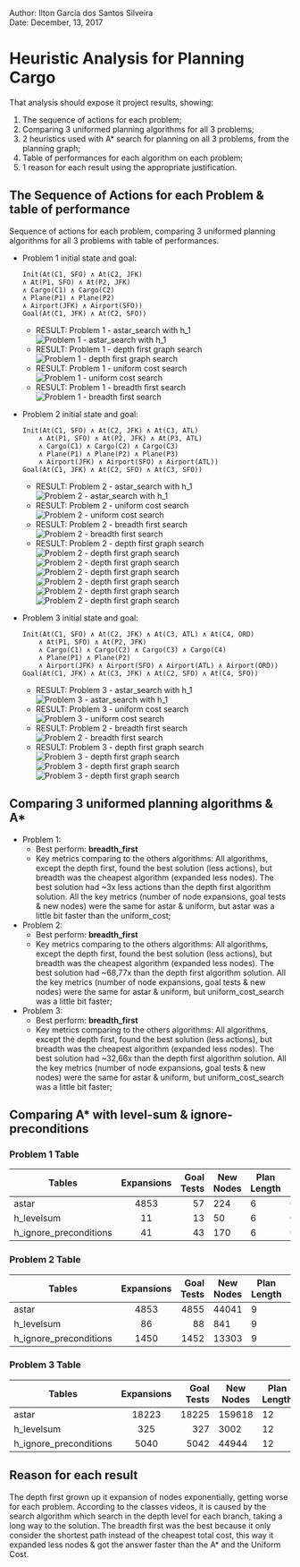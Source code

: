 Author: Ilton Garcia dos Santos Silveira
<br>
Date: December, 13, 2017        


# Heuristic Analysis for Planning Cargo

That analysis should expose it project results, showing:
1. The sequence of actions for each problem;
1. Comparing 3 uniformed planning algorithms for all 3 problems;
1. 2 heuristics used with A* search for planning on all 3 problems, from the planning graph;
1. Table of performances for each algorithm on each problem;
1. 1 reason for each result using the appropriate justification.



## The Sequence of Actions for each Problem & table of performance
Sequence of actions for each problem, comparing 3 uniformed planning algorithms for all 3 problems
with table of performances.

- Problem 1 initial state and goal:
    ```
    Init(At(C1, SFO) ∧ At(C2, JFK)
    ∧ At(P1, SFO) ∧ At(P2, JFK)
    ∧ Cargo(C1) ∧ Cargo(C2)
    ∧ Plane(P1) ∧ Plane(P2)
    ∧ Airport(JFK) ∧ Airport(SFO))
    Goal(At(C1, JFK) ∧ At(C2, SFO))
    ```
    - RESULT: Problem 1 - astar_search with h_1
    ![Problem 1 - astar_search with h_1](images/results/Problem1-astar_search-h_1.png)
    - RESULT: Problem 1 - depth first graph search
    ![Problem 1 - depth first graph search](images/results/Problem1-depth_first_graph_search.png)
    - RESULT: Problem 1 - uniform cost search
    ![Problem 1 - uniform cost search](images/results/Problem1-uniform_cost_search.png)
    - RESULT: Problem 1 - breadth first search
    ![Problem 1 - breadth first search](images/results/Problem1-breadth_first_search.png)          


- Problem 2 initial state and goal:
    ```
    Init(At(C1, SFO) ∧ At(C2, JFK) ∧ At(C3, ATL)
        ∧ At(P1, SFO) ∧ At(P2, JFK) ∧ At(P3, ATL) 
        ∧ Cargo(C1) ∧ Cargo(C2) ∧ Cargo(C3)
        ∧ Plane(P1) ∧ Plane(P2) ∧ Plane(P3)
        ∧ Airport(JFK) ∧ Airport(SFO) ∧ Airport(ATL))
    Goal(At(C1, JFK) ∧ At(C2, SFO) ∧ At(C3, SFO))
    ```
    - RESULT: Problem 2 - astar_search with h_1
    ![Problem 2 - astar_search with h_1](images/results/Problem2-astar_searchh_1.png)  
    - RESULT: Problem 2 - uniform cost search
    ![Problem 2 - uniform cost search](images/results/Problem2-uniform_cost_search.png)
    - RESULT: Problem 2 - breadth first search
    ![Problem 2 - breadth first search](images/results/Problem2-breadth_first_search.png)    
    - RESULT: Problem 2 - depth first graph search
    ![Problem 2 - depth first graph search](images/results/Problem2-depth_first_graph_search1.png)
    ![Problem 2 - depth first graph search](images/results/Problem2-depth_first_graph_search2.png)
    ![Problem 2 - depth first graph search](images/results/Problem2-depth_first_graph_search3.png)
    ![Problem 2 - depth first graph search](images/results/Problem2-depth_first_graph_search4.png)
    ![Problem 2 - depth first graph search](images/results/Problem2-depth_first_graph_search5.png)
    ![Problem 2 - depth first graph search](images/results/Problem2-depth_first_graph_search6.png)              


- Problem 3 initial state and goal:
    ```
    Init(At(C1, SFO) ∧ At(C2, JFK) ∧ At(C3, ATL) ∧ At(C4, ORD)
        ∧ At(P1, SFO) ∧ At(P2, JFK)
        ∧ Cargo(C1) ∧ Cargo(C2) ∧ Cargo(C3) ∧ Cargo(C4)
        ∧ Plane(P1) ∧ Plane(P2)
        ∧ Airport(JFK) ∧ Airport(SFO) ∧ Airport(ATL) ∧ Airport(ORD))
    Goal(At(C1, JFK) ∧ At(C3, JFK) ∧ At(C2, SFO) ∧ At(C4, SFO))
    ```
    - RESULT: Problem 3 - astar_search with h_1
    ![Problem 3 - astar_search with h_1](images/results/Problem3-astar_search-h_1.png)  
    - RESULT: Problem 3 - uniform cost search
    ![Problem 3 - uniform cost search](images/results/Problem3-uniform_cost_search.png)
    - RESULT: Problem 2 - breadth first search
    ![Problem 2 - breadth first search](images/results/Problem2-breadth_first_search.png)
    - RESULT: Problem 3 - depth first graph search
    ![Problem 3 - depth first graph search](images/results/Problem3-depth_first_graph_search1.png)
    ![Problem 3 - depth first graph search](images/results/Problem3-depth_first_graph_search2.png)
    ![Problem 3 - depth first graph search](images/results/Problem3-depth_first_graph_search3.png)    


## Comparing 3 uniformed planning algorithms & A*
- Problem 1:
    - Best perform: __breadth_first__
    - Key metrics comparing to the others algorithms: All algorithms, except the depth first, found the best solution
    (less actions), but breadth was the cheapest algorithm (expanded less nodes). The best solution had ~3x less actions
    than the depth first algorithm solution. All the key metrics (number of node expansions, goal tests & new nodes)
    were the same for astar & uniform, but astar was a little bit faster than the uniform_cost;
- Problem 2:
    - Best perform: __breadth_first__
    - Key metrics comparing to the others algorithms: All algorithms, except the depth first, found the best solution
    (less actions), but breadth was the cheapest algorithm (expanded less nodes). The best solution had ~68,77x than the
    depth first algorithm solution. All the key metrics (number of node expansions, goal tests & new nodes) were the
    same for astar & uniform, but uniform_cost_search was a little bit faster;
- Problem 3:
    - Best perform: __breadth_first__
    - Key metrics comparing to the others algorithms: All algorithms, except the depth first, found the best solution
    (less actions), but breadth was the cheapest algorithm (expanded less nodes). The best solution had ~32,66x than the
    depth first algorithm solution. All the key metrics (number of node expansions, goal tests & new nodes) were the
    same for astar & uniform, but uniform_cost_search was a little bit faster;        


## Comparing A* with level-sum & ignore-preconditions

### Problem 1 Table
| Tables                 | Expansions | Goal Tests | New Nodes | Plan Length | Spent Time (seconds) |
|------------------------|:----------:|-----------:|-----------|-------------|----------------------|
| astar                  |    4853    |     57     |    224    |      6      | 0.030243444000007003 |
| h_levelsum             |     11     |     13     |     50    |      6      | 0.5513160230002541   |
| h_ignore_preconditions |     41     |     43     |    170    |      6      | 0.030549671000699163 |

### Problem 2 Table
| Tables                 | Expansions | Goal Tests | New Nodes | Plan Length | Spent Time (seconds) |
|------------------------|:----------:|-----------:|-----------|-------------|----------------------|
| astar                  |    4853    |    4855    |   44041   |      9      | 11.131236883000383   |
| h_levelsum             |     86     |     88     |    841    |      9      | 44.135599479999655   |
| h_ignore_preconditions |    1450    |    1452    |   13303   |      9      | 4.434105365000505    |

### Problem 3 Table
| Tables                 | Expansions | Goal Tests | New Nodes | Plan Length | Spent Time (seconds) |
|------------------------|:----------:|-----------:|-----------|-------------|----------------------|
| astar                  |    18223   |    18225   |   159618  |      12     | 49.96127818400055    |
| h_levelsum             |     325    |     327    |    3002   |      12     | 234.37085508100063   |
| h_ignore_preconditions |    5040    |    5042    |   44944   |      12     | 18.444490878999204   |


## Reason for each result
The depth first grown up it expansion of nodes exponentially, getting worse for each problem. According to the classes
videos, it is caused by the search algorithm which search in the depth level for each branch, taking a long way to the
solution. The breadth first was the best because it only consider the shortest path instead of the cheapest total cost,
this way it expanded less nodes & got the answer faster than the A* and the Uniform Cost.
